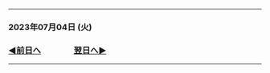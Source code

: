 
---
### 2023年07月04日 (火)

### [◀️前日へ](https://github.com/yuasys/chatty-journal/blob/main/2023/07/2023-07-03.md)&emsp;&emsp;&emsp;&emsp;[翌日へ▶️](https://github.com/yuasys/chatty-journal/blob/main/2023/07/2023-07-05.md)
---



